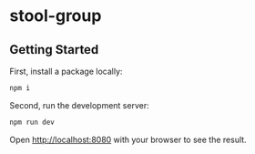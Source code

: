 # stool-group

## Getting Started

First, install a package locally:

```bash
npm i
```

Second, run the development server:

```bash
npm run dev
```

Open [http://localhost:8080](http://localhost:8080) with your browser to see the result.
